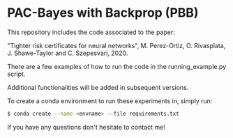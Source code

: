 # PAC-Bayes with Backprop (PBB)

This repository includes the code associated to the paper: 

"Tighter risk certificates for neural networks", M. Perez-Ortiz, O. Rivasplata, J. Shawe-Taylor and C. Szepesvari, 2020. 

There are a few examples of how to run the code in the running_example.py script. 

Additional functionalities will be added in subsequent versions.

To create a conda environment to run these experiments in, simply run:

``` bash
$ conda create --name <envname> --file requirements.txt
```

If you have any questions don't hesitate to contact me!
